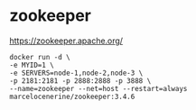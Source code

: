 # zookeeper

https://zookeeper.apache.org/


```
docker run -d \
-e MYID=1 \
-e SERVERS=node-1,node-2,node-3 \
-p 2181:2181 -p 2888:2888 -p 3888 \
--name=zookeeper --net=host --restart=always marcelocenerine/zookeeper:3.4.6

```

